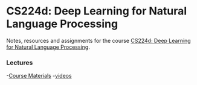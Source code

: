 # CS224d: Deep Learning for Natural Language Processing
Notes, resources and assignments for the course [CS224d: Deep Learning for 
Natural Language Processing](http://cs224d.stanford.edu/).


### Lectures

-[Course Materials](http://cs224d.stanford.edu/syllabus.html) 
-[videos](https://www.youtube.com/playlist?list=PLlJy-eBtNFt4CSVWYqscHDdP58M3zFHIG)

